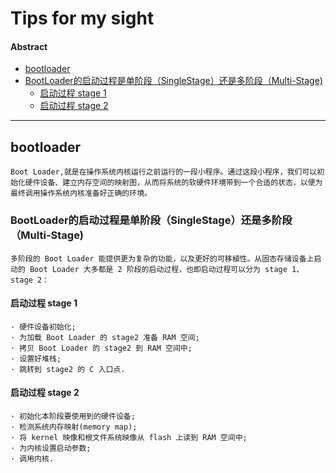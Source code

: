 Tips for my sight
===================


#### Abstract
- [bootloader](#bootloader)
- [BootLoader的启动过程是单阶段（SingleStage）还是多阶段（Multi-Stage)](#BootLoader的启动过程是单阶段（SingleStage）还是多阶段（Multi-Stage)
  - [启动过程 stage 1](#启动过程-stage-1)
  - [启动过程 stage 2](#启动过程-stage-2)

------------------------------
## bootloader 
    Boot Loader,就是在操作系统内核运行之前运行的一段小程序。通过这段小程序，我们可以初始化硬件设备、建立内存空间的映射图，从而将系统的软硬件环境带到一个合适的状态，以便为最终调用操作系统内核准备好正确的环境。
### BootLoader的启动过程是单阶段（SingleStage）还是多阶段（Multi-Stage)
    多阶段的 Boot Loader 能提供更为复杂的功能，以及更好的可移植性。从固态存储设备上启动的 Boot Loader 大多都是 2 阶段的启动过程，也即启动过程可以分为 stage 1、stage 2：
#### 启动过程 stage 1
    · 硬件设备初始化;
    · 为加载 Boot Loader 的 stage2 准备 RAM 空间;
    · 拷贝 Boot Loader 的 stage2 到 RAM 空间中;
    · 设置好堆栈;
    · 跳转到 stage2 的 C 入口点.
#### 启动过程 stage 2
    · 初始化本阶段要使用到的硬件设备;
    · 检测系统内存映射(memory map);
    · 将 kernel 映像和根文件系统映像从 flash 上读到 RAM 空间中;
    · 为内核设置启动参数;
    · 调用内核.